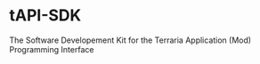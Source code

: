 tAPI-SDK
========

The Software Developement Kit for the Terraria Application (Mod) Programming Interface
